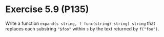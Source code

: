 # Exercise 5.9 (P135)

Write a function `expand(s string, f func(string) string) string` that replaces each substring `"$foo"` within `s` by the text returned by `f("foo")`.
